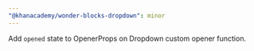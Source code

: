 ```yaml
---
"@khanacademy/wonder-blocks-dropdown": minor
---
```


Add `opened` state to OpenerProps on Dropdown custom opener function.
